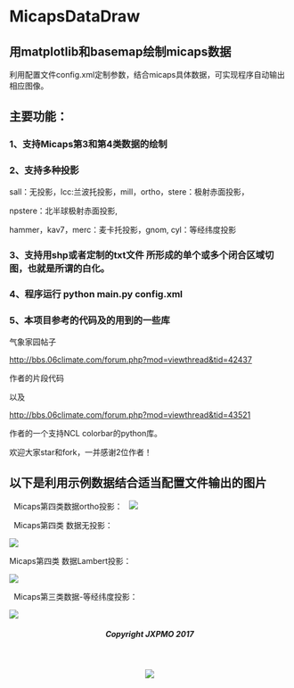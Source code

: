# MicapsDataDraw

## 用matplotlib和basemap绘制micaps数据

利用配置文件config.xml定制参数，结合micaps具体数据，可实现程序自动输出相应图像。

## 主要功能：

### 1、支持Micaps第3和第4类数据的绘制

### 2、支持多种投影

sall：无投影，lcc:兰波托投影，mill，ortho，stere：极射赤面投影，

npstere：北半球极射赤面投影, 

hammer，kav7，merc：麦卡托投影，gnom, cyl：等经纬度投影

### 3、支持用shp或者定制的txt文件 所形成的单个或多个闭合区域切图，也就是所谓的白化。

### 4、程序运行 python main.py config.xml

### 5、本项目参考的代码及的用到的一些库

   气象家园帖子
 
   http://bbs.06climate.com/forum.php?mod=viewthread&tid=42437
   
   作者的片段代码
   
   以及
   
   http://bbs.06climate.com/forum.php?mod=viewthread&tid=43521
   
   作者的一个支持NCL colorbar的python库。
   
   欢迎大家star和fork，一并感谢2位作者！
   
## 以下是利用示例数据结合适当配置文件输出的图片
   
   Micaps第四类数据ortho投影：
   
   ![](https://github.com/flashlxy/MicapsDataDraw/raw/master/images/3.png)
   
   Micaps第四类 数据无投影：
   
   ![](https://github.com/flashlxy/MicapsDataDraw/raw/master/images/2.png)
   
   Micaps第四类 数据Lambert投影：
   
   ![](https://github.com/flashlxy/MicapsDataDraw/raw/master/images/1.png)
   
   Micaps第三类数据-等经纬度投影：
   
   ![](https://github.com/flashlxy/MicapsDataDraw/raw/master/images/4.png)
   
##### <center>Copyright JXPMO 2017</center> 
   
   <center>![](https://github.com/flashlxy/MicapsDataDraw/raw/master/jxlogo.png)</center>
   

